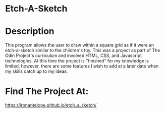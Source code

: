 # Etch-A-Sketch
# Description
This program allows the user to draw within a square grid as if it were an etch-a-sketch similar to the children's toy. 
This was a project as part of The Odin Project's curriculum and involved HTML, CSS, and Javascript technologies.
At this time the project is "finished" for my knowledge is limited, however, there are some features I wish to add at a later date when my skills catch up to my ideas.
# Find The Project At:
https://ironantelope.github.io/etch_a_sketch/